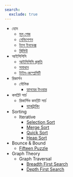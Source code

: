```yaml
---
search:
  exclude: true
---
```


- হোম
    - [মূল পেজ](index.md)
    - [নেভিগেশন](navigation.md)
    - [ট্যাগ ইনডেক্স](tags.md)
    - [প্রিভিউ](preview.md)
- আইসিপিসি
    - [আইসিপিসি প্রস্তুতি](icpc/preparation.md)
    - [সমাধান](icpc/solution.md)
    - [টাইম-কম্প্লেসিটি](icpc/timecomplexity.md)
- রিকার্সন
    - মৌলিক
        - [হ্যানয়ের টাওয়ার](recursion/toh.md)
- কমপ্লিট সার্চ
    - রিকার্সিভ কমপ্লিট সার্চ
        - [ব্যাকট্রাকিং](cs/bs.md)
- Sorting
    - Iterative
        - [Selection Sort](sorting/selectionsort.md)
        - [Merge Sort](sorting/mergesort.md)
        - [Quick Sort](sorting/quicksort.md)
        - [Heap Sort](sorting/heapsort.md)
- Bounce & Bound
    - [Fifteen Puzzle](bound/fifteenpuzzlesolve.md)
- Graph Theory
    - Graph Traversal
        - [Breadth First Search](graph/bfs.md)
        - [Depth First Search](graph/dfs.md)
